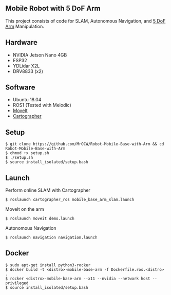 ## Mobile Robot with 5 DoF Arm
This project consists of code for SLAM, Autonomous Navigation, and [5 DoF Arm](https://howtomechatronics.com/tutorials/arduino/diy-arduino-robot-arm-with-smartphone-control/) Manipulation.  

## Hardware
- NVIDIA Jetson Nano 4GB  
- ESP32  
- YDLidar X2L  
- DRV8833 (x2)  

## Software
- Ubuntu 18.04  
- ROS1 (Tested with Melodic)
- [MoveIt](http://docs.ros.org/en/melodic/api/moveit_tutorials/html/index.html)  
- [Cartographer](https://google-cartographer-ros.readthedocs.io/en/latest/)  


## Setup
```
$ git clone https://github.com/MrOCW/Robot-Mobile-Base-with-Arm && cd Robot-Mobile-Base-with-Arm
$ chmod +x setup.sh
$ ./setup.sh
$ source install_isolated/setup.bash
```
## Launch
Perform online SLAM with Cartographer
```
$ roslaunch cartographer_ros mobile_base_arm_slam.launch
```  

MoveIt on the arm
```
$ roslaunch moveit demo.launch
```  

Autonomous Navigation
```
$ roslaunch navigation navigation.launch
```

## Docker
```
$ sudo apt-get install python3-rocker
$ docker build -t <distro>-mobile-base-arm -f Dockerfile.ros.<distro> .
$ rocker <distro>-mobile-base-arm --x11 --nvidia --network host --privileged
$ source install_isolated/setup.bash
```